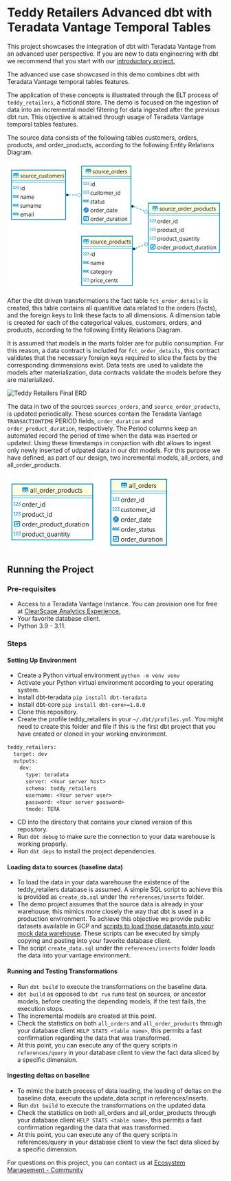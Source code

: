 # Teddy Retailers Advanced dbt with Teradata Vantage Temporal Tables

This project showcases the integration of dbt with Teradata Vantage from an advanced user perspective. If you are new to data engineering with dbt we recommend that you start with our [introductory project.](https://github.com/Teradata/jaffle_shop-dev)

The advanced use case showcased in this demo combines dbt with Teradata Vantage temporal tables features.

The application of these concepts is illustrated through the ELT process of `teddy_retailers`, a fictional store. The demo is focused on the ingestion of data into an incremental model filtering for data ingested after the previous dbt run. This objective is attained through usage of Teradata Vantage temporal tables features.

The source data consists of the following tables customers, orders, products, and order_products, according to the following Entity Relations Diagram.

![Teddy Retailers Initial ERD](/etc/teddy_retailers_initial_erd.png)

After the dbt driven transformations the fact table `fct_order_details` is created, this table contains all quantitive data related to the orders (facts), and the foreign keys to link these facts to all dimensions. A dimension table is created for each of the categorical values, customers, orders, and products, according to the following Entity Relations Diagram.

It is assumed that models in the marts folder are for public consumption. For this reason, a data contract is included for `fct_order_details`, this contract validates that the necessary foreign keys required to slice the facts by the corresponding dimmensions exist. Data tests are used to validate the models after materialization, data contracts validate the models before they are materialized.

![Teddy Retailers Final ERD](/etc/teddy_retailers_final_erd.png)

The data in two of the sources `sources_orders`, and `source_order_products`, is updated periodically. These sources contain the Teradata Vantage `TRANSACTIONTIME` PERIOD fields, `order_duration` and `order_product_duration`, respectively. The Period columns keep an automated record the period of time when the data was inserted or updated. Using these timestamps in conjuction with dbt allows to ingest only newly inserted of udpated data in our dbt models. For this purpose we have defined, as part of our design, two incremental models, all_orders, and all_order_products. 

![Teddy Retailers Incremental ERD](/etc/teddy_incrementals.png)

## Running the Project

### Pre-requisites
* Access to a Teradata Vantage Instance. You can provision one for free at [ClearScape Analytics Experience.](https://clearscape.teradata.com/sign-in?utm_source=github&utm_medium=readme&utm_campaign=dbt-temp-tables)
* Your favorite database client.
* Python 3.9 - 3.11. 

### Steps
#### Setting Up Environment
* Create a Python virtual environment `python -m venv venv`
* Activate your Python virtual environment according to your operating system.
* Install dbt-teradata `pip install dbt-teradata`
* Install dbt-core `pip install dbt-core>=1.8.0`
* Clone this repository.
* Create the profile teddy_retailers in your `~/.dbt/profiles.yml`. You might need to create this folder and file if this is the first dbt project that you have created or cloned in your working environment.

```
teddy_retailers:
  target: dev
  outputs:
    dev:
      type: teradata
      server: <Your server host>
      schema: teddy_retailers
      username: <Your server user>
      password: <Your server password>
      tmode: TERA 
```

* CD into the directory that contains your cloned version of this repository.
* Run `dbt debug` to make sure the connection to your data warehouse is working properly. 
* Run `dbt deps` to install the project dependencies. 

#### Loading data to sources (baseline data) 
* To load the data in your data warehouse the existence of the teddy_retailers database is assumed. A simple SQL script to achieve this is provided as `create_db.sql` under the `references/inserts` folder.
* The demo project assumes that the source data is already in your warehouse, this mimics more closely the way that dbt is used in a production environment. To achieve this objective we provide public datasets available in GCP and [scripts to load those datasets into your mock data warehouse](/references/inserts/). These scripts can be executed by simply copying and pasting into your favorite database client. 
* The script `create_data.sql` under the `references/inserts` folder loads the data into your vantage environment.

#### Running and Testing Transformations
* Run `dbt build` to execute the transformations on the baseline data.
* `dbt build` as opposed to `dbt run` runs test on sources, or ancestor models, before creating the depending models, if the test fails, the execution stops.
* The incremental models are created at this point.
* Check the statistics on both `all_orders` and `all_order_products` through your database client `HELP STATS <table name>`, this permits a fast confirmation regarding the data that was transformed.
* At this point, you can execute any of the query scripts in `references/query` in your database client to view the fact data sliced by a specific dimension.

#### Ingesting deltas on baseline
* To mimic the batch process of data loading, the loading of deltas on the baseline data, execute the update_data script in references/inserts.
* Run `dbt build` to execute the transformations on the updated data.
* Check the statistics on both all_orders and all_order_products through your database client `HELP STATS <table name>`, this permits a fast confirmation regarding the data that was transformed.
* At this point, you can execute any of the query scripts in references/query in your database client to view the fact data sliced by a specific dimension.

For questions on this project, you can contact us at [Ecosystem Management - Community](https://support.teradata.com/community?id=community_forum&sys_id=353d17d44fed7f00dcf7a6118110c7b5)

